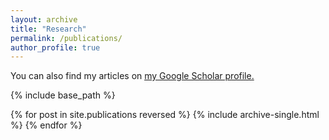 ```yaml
---
layout: archive
title: "Research"
permalink: /publications/
author_profile: true
---
```


You can also find my articles on <u><a href="{{https://scholar.google.com/citations?user=T-xX3w0AAAAJ&hl=en}}">my Google Scholar profile</a>.</u>

<!-- {% if author.googlescholar %} --> 

<!-- {% endif %} --> 

{% include base_path %}

{% for post in site.publications reversed %}
  {% include archive-single.html %}
{% endfor %}
